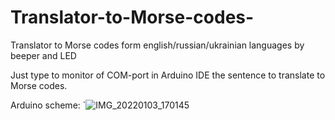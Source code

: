 # Translator-to-Morse-codes-
Translator to Morse codes form english/russian/ukrainian languages by beeper and LED
 
 Just type to monitor of COM-port in Arduino IDE  the sentence to translate to Morse codes.
 
 Arduino scheme:
 `![IMG_20220103_170145](https://user-images.githubusercontent.com/35938864/147946108-b8db1b00-d973-43d0-858f-c50ea337f816.jpg)
